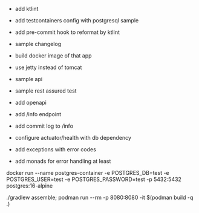 - add ktlint
- add testcontainers config with postgresql sample
- add pre-commit hook to reformat by ktlint
- sample changelog
- build docker image of that app
- use jetty instead of tomcat
- sample api
- sample rest assured test
- add openapi
- add /info endpoint
- add commit log to /info
- configure actuator/health with db dependency

- add exceptions with error codes
- add monads for error handling at least


docker run --name postgres-container -e POSTGRES_DB=test -e POSTGRES_USER=test -e POSTGRES_PASSWORD=test -p 5432:5432 postgres:16-alpine

./gradlew assemble; podman run --rm -p 8080:8080 -it $(podman build -q .)
